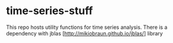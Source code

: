 time-series-stuff
=================

This repo hosts utility functions for time series analysis. 
There is a dependency with jblas [http://mikiobraun.github.io/jblas/] library 